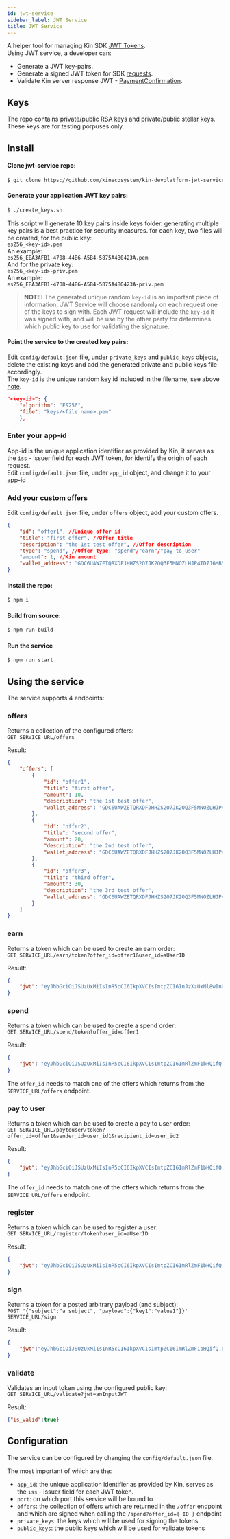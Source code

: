 ```yaml
---
id: jwt-service
sidebar_label: JWT Service
title: JWT Service
---
```


A helper tool for managing Kin SDK [JWT Tokens](jwt).  
Using JWT service, a developer can:

* Generate a JWT key-pairs.
* Generate a signed JWT token for SDK [requests](jwt#JWTRequests).  
* Validate Kin server response JWT - [PaymentConfirmation](jwt#PaymentConfirmation).

## Keys
The repo contains private/public RSA keys and private/public stellar keys.  
These keys are for testing porpuses only.

## Install

#### Clone jwt-service repo:
```bash
$ git clone https://github.com/kinecosystem/kin-devplatform-jwt-service.git
```

#### Generate your application JWT key pairs:

```bash
$ ./create_keys.sh
```

This script will generate 10 key pairs inside keys folder. generating multiple key pairs is a best practice for security measures.
for each key, two files will be created, for the public key:  
`es256_<key-id>.pem`  
An example:  
`es256_EEA3AFB1-4708-44B6-A5B4-5875A4B0423A.pem`  
And for the private key:  
`es256_<key-id>-priv.pem`  
An example:  
`es256_EEA3AFB1-4708-44B6-A5B4-5875A4B0423A-priv.pem`

<a name="KeyIdNote"></a>
> **NOTE:** The generated unique random `key-id` is an important piece of information, JWT Service will choose randomly on each request one of the keys to sign with.
> Each JWT request will include the `key-id` it was signed with, and will be use by the other party for determines which public key to use
> for validating the signature.

#### Point the service to the created key pairs:

Edit `config/default.json` file, under `private_keys` and `public_keys` objects, delete the existing keys and add the generated private and public keys file accordingly.  
The `key-id` is the unique random key id included in the filename, see above [note](#KeyIdNote).
```json
"<key-id>": {
    "algorithm": "ES256",
    "file": "keys/<file name>.pem"
    },
```

### Enter your app-id
App-id is the unique application identifier as provided by Kin, it serves as the `iss` - issuer field for each JWT token, for identify the origin of each request.  
Edit `config/default.json` file, under `app_id` object, and change it to your app-id

### Add your custom offers

Edit `config/default.json` file, under `offers` object, add your custom offers.

```json
{
    "id": "offer1", //Unique offer id
    "title": "first offer", //Offer title
    "description": "the 1st test offer", //Offer description
    "type": "spend", //Offer type: "spend"/"earn"/"pay_to_user"
    "amount": 1, //Kin amount
    "wallet_address": "GDC6UAWZETQRXDFJHHZS2O7JK2OQ3F5MNOZLHJP4TD7J6MB5Q2NH5YGU"
}
```
#### Install the repo:

```bash
$ npm i
```

#### Build from source:

```bash
$ npm run build
```

#### Run the service
```bash
$ npm run start
```

## Using the service
The service supports 4 endpoints:

### offers
Returns a collection of the configured offers:  
`GET SERVICE_URL/offers`

Result:
```json
{
    "offers": [
        {
            "id": "offer1",
            "title": "first offer",
            "amount": 10,
            "description": "the 1st test offer",
            "wallet_address": "GDC6UAWZETQRXDFJHHZS2O7JK2OQ3F5MNOZLHJP4TD7J6MB5Q2NH5YGU"
        },
        {
            "id": "offer2",
            "title": "second offer",
            "amount": 20,
            "description": "the 2nd test offer",
            "wallet_address": "GDC6UAWZETQRXDFJHHZS2O7JK2OQ3F5MNOZLHJP4TD7J6MB5Q2NH5YGU"
        },
        {
            "id": "offer3",
            "title": "third offer",
            "amount": 30,
            "description": "the 3rd test offer",
            "wallet_address": "GDC6UAWZETQRXDFJHHZS2O7JK2OQ3F5MNOZLHJP4TD7J6MB5Q2NH5YGU"
        }
    ]
}
```

### earn <a name="Earn"/>
Returns a token which can be used to create an earn order:  
`GET SERVICE_URL/earn/token?offer_id=offer1&user_id=aUserID`

Result:
```json
{
    "jwt": "eyJhbGciOiJSUzUxMiIsInR5cCI6IkpXVCIsImtpZCI6InJzXzUxMl8wIn0.eyJpc3MiOiJ0ZXN0IiwiZXhwIjoxNTMyNjExNjI5NDg1LCJpYXQiOjE1MzI1OTAwMjk0OTIsInN1YiI6ImVhcm4iLCJvZmZlciI6eyJpZCI6Im9mZmVyNCIsImFtb3VudCI6MX0sInJlY2lwaWVudCI6eyJ1c2VyX2lkIjoieW9zIiwidGl0bGUiOiJmb3VydGggb2ZmZXIiLCJkZXNjcmlwdGlvbiI6InRoZSA0dGggdGVzdCBvZmZlciJ9fQ.GGRnkIOa2PmwDws1jmySHC9Amb12QsNKwxMeD__gGjLUi4UNKPqyVIn4T_jsuwfHQGuvTGBQzZW3AV_9O_sb6uDnwE5c2k0ClL5IOdzV48NvjFJg2kT8e_h_IHDoCEMbVu0hU_UiOryjhoKb3pp7zDsymRcwhXNS2Hhzb6BOFb0"
}
```

### spend <a name="Spend"/>
Returns a token which can be used to create a spend order:  
`GET SERVICE_URL/spend/token?offer_id=offer1`

Result:
```json
{
    "jwt": "eyJhbGciOiJSUzUxMiIsInR5cCI6IkpXVCIsImtpZCI6ImRlZmF1bHQifQ.eyJ0eXAiOiJKV1QiLCJpZCI6Im9mZmVyMSIsInRpdGxlIjoidGhpcmQgb2ZmZXIiLCJhbW91bnQiOjMwLCJkZXNjcmlwdGlvbiI6InRoZSAzcmQgdGVzdCBvZmZlciIsIndhbGxldF9hZGRyZXNzIjoiR0RDNlVBV1pFVFFSWERGSkhIWlMyTzdKSzJPUTNGNU1OT1pMSEpQNFREN0o2TUI1UTJOSDVZR1UiLCJpYXQiOjE1MjM4NzI4MDYsImV4cCI6MTUyNTQxODI3OTE3MCwic3ViIjoic3BlbmQifQ.d2pEsXzWMr-XXNfnKYL52C-GscRMdIqtrETdpGc2R_TOnLcScXMLFU62HshP3hxZW88vi5JY42MszVApNmCQ_XI9XgVcZcAIYx6Ef63sO-e1WG8_oPRFFLwHf1p8VylArtkvaz2JkWbHVPQuCNdcwf31JUMVSqJZHGk6ez3KaSQ"
}
```

The `offer_id` needs to match one of the offers which returns from the `SERVICE_URL/offers` endpoint.

### pay to user <a name="PayToUser"/>
Returns a token which can be used to create a pay to user order:  
`GET SERVICE_URL/paytouser/token?offer_id=offer1&sender_id=user_id1&recipient_id=user_id2`

Result:
```json
{
    "jwt": "eyJhbGciOiJSUzUxMiIsInR5cCI6IkpXVCIsImtpZCI6ImRlZmF1bHQifQ.eyJ0eXAiOiJKV1QiLCJpZCI6Im9mZmVyMSIsInRpdGxlIjoidGhpcmQgb2ZmZXIiLCJhbW91bnQiOjMwLCJkZXNjcmlwdGlvbiI6InRoZSAzcmQgdGVzdCBvZmZlciIsIndhbGxldF9hZGRyZXNzIjoiR0RDNlVBV1pFVFFSWERGSkhIWlMyTzdKSzJPUTNGNU1OT1pMSEpQNFREN0o2TUI1UTJOSDVZR1UiLCJpYXQiOjE1MjM4NzI4MDYsImV4cCI6MTUyNTQxODI3OTE3MCwic3ViIjoic3BlbmQifQ.d2pEsXzWMr-XXNfnKYL52C-GscRMdIqtrETdpGc2R_TOnLcScXMLFU62HshP3hxZW88vi5JY42MszVApNmCQ_XI9XgVcZcAIYx6Ef63sO-e1WG8_oPRFFLwHf1p8VylArtkvaz2JkWbHVPQuCNdcwf31JUMVSqJZHGk6ez3KaSQ"
}
```

The `offer_id` needs to match one of the offers which returns from the `SERVICE_URL/offers` endpoint.

### register <a name="Register"/>
Returns a token which can be used to register a user:  
`GET SERVICE_URL/register/token?user_id=aUserID`

Result:
```json
{
    "jwt": "eyJhbGciOiJSUzUxMiIsInR5cCI6IkpXVCIsImtpZCI6ImRlZmF1bHQifQ.eyJ0eXAiOiJKV1QiLCJ1c2VyX2lkIjoiYVVzZXJJRCIsImlhdCI6MTUyMzg3Mjk5NSwiZXhwIjoxNTI1NDE4NDY4Mzc2LCJzdWIiOiJyZWdpc3RlciJ9.RenNzwLk7DQCi-U3vXZO4d-4pM4nA1X-RW3JHGWq3BNRLOrzePQZ7O6VgW7wV2-YBPjR9UEAU9XrKs8FT7DYDzgfQA5iFOpEHRlDoiILmwPrje601BE5LGvoNPR4HI4bIPgDiw2-XuIqqNXRVCx4oWqR_p_ex8GEA95ty0aoP4Q"
}
```

### sign
Returns a token for a posted arbitrary payload (and subject):  
`POST '{"subject":"a subject", "payload":{"key1":"value1"}}' SERVICE_URL/sign`

Result:
```json
{
    "jwt":"eyJhbGciOiJSUzUxMiIsInR5cCI6IkpXVCIsImtpZCI6ImRlZmF1bHQifQ.eyJ0eXAiOiJKV1QiLCJrZXkxIjoidmFsdWUxIiwiaWF0IjoxNTIzODczMjEzLCJleHAiOjE1MjU0MTg2ODY5MTQsInN1YiI6ImEgc3ViamVjdCJ9.KzkD8VSHNZmo0H6Mb5a83OEiaDKUugO3R7Z2JN4GJh7YepH_gz0-sZ0YlLffvYnohwhciysJ9wtcwJ8YwbO7sedObmdZbezEYaBBowaezGzIMJeZc9erfTWu7aYP_-je-DpyVbY1lLvoFF8AufF7xPmYQQweYqFGhIp-9AHtKds"
}
```

### validate
Validates an input token using the configured public key:  
`GET SERVICE_URL/validate?jwt=anInputJWT`

Result:
```json
{"is_valid":true}
```

## Configuration
The service can be configured by changing the `config/default.json` file.

The most important of which are the:

* `app_id`: the unique application identifier as provided by Kin, serves as the `iss` - issuer field for each JWT token.
* `port`: on which port this service will be bound to
* `offers`: the collection of offers which are returned in the `/offer` endpoint and which are signed when calling the `/spend?offer_id={ ID }` endpoint
* `private_keys`: the keys which will be used for signing the tokens
* `public_keys`: the public keys which will be used for validate tokens
